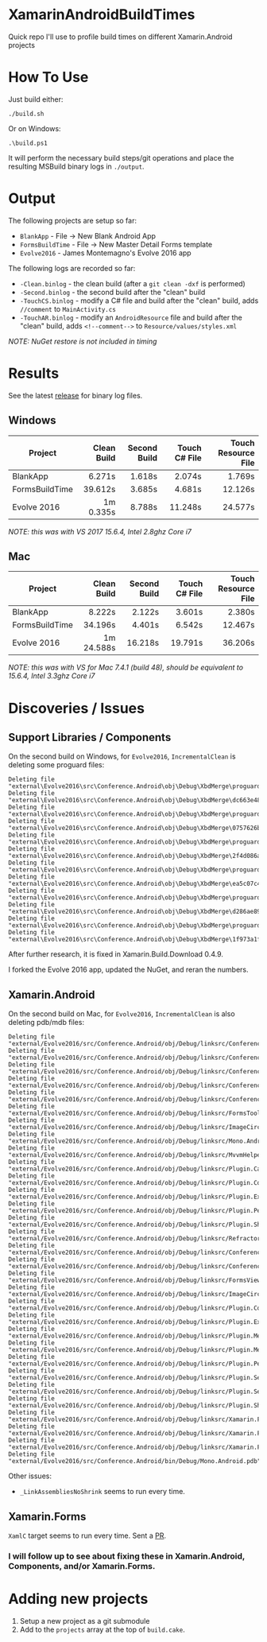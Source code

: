 # XamarinAndroidBuildTimes
Quick repo I'll use to profile build times on different Xamarin.Android projects

# How To Use

Just build either:

    ./build.sh

Or on Windows:

    .\build.ps1

It will perform the necessary build steps/git operations and place the resulting MSBuild binary logs in `./output`.

# Output

The following projects are setup so far:
- `BlankApp` - File -> New Blank Android App
- `FormsBuildTime` - File -> New Master Detail Forms template
- `Evolve2016` - James Montemagno's Evolve 2016 app

The following logs are recorded so far:
- `-Clean.binlog` - the clean build (after a `git clean -dxf` is performed)
- `-Second.binlog` - the second build after the "clean" build
- `-TouchCS.binlog` - modify a C# file and build after the "clean" build, adds `//comment` to `MainActivity.cs`
- `-TouchAR.binlog` - modify an `AndroidResource` file and build after the "clean" build, adds `<!--comment-->` to `Resource/values/styles.xml`

*NOTE: NuGet restore is not included in timing*

# Results

See the latest [release](https://github.com/jonathanpeppers/XamarinAndroidBuildTimes/releases) for binary log files.

## Windows

| Project        | Clean Build | Second Build | Touch C# File | Touch Resource File |
| ---            | ---:        | ---:         | ---:          | ---:                |
| BlankApp       | 6.271s      | 1.618s       | 2.074s        | 1.769s              |
| FormsBuildTime | 39.612s     | 3.685s       | 4.681s        | 12.126s             |
| Evolve 2016    | 1m 0.335s   | 8.788s       | 11.248s       | 24.577s             |

*NOTE: this was with VS 2017 15.6.4, Intel 2.8ghz Core i7*

## Mac

| Project        | Clean Build | Second Build | Touch C# File | Touch Resource File |
| ---            | ---:        | ---:         | ---:          | ---:                |
| BlankApp       | 8.222s      | 2.122s       | 3.601s        | 2.380s              |
| FormsBuildTime | 34.196s     | 4.401s       | 6.542s        | 12.467s             |
| Evolve 2016    | 1m 24.588s  | 16.218s      | 19.791s       | 36.206s             |

*NOTE: this was with VS for Mac 7.4.1 (build 48), should be equivalent to 15.6.4, Intel 3.3ghz Core i7*

# Discoveries / Issues

## Support Libraries / Components

On the second build on Windows, for `Evolve2016`, `IncrementalClean` is deleting some proguard files:
```
Deleting file "external\Evolve2016\src\Conference.Android\obj\Debug\XbdMerge\proguard\dc663e480.txt".
Deleting file "external\Evolve2016\src\Conference.Android\obj\Debug\XbdMerge\dc663e48.proguard.stamp".
Deleting file "external\Evolve2016\src\Conference.Android\obj\Debug\XbdMerge\proguard\0757626b0.txt".
Deleting file "external\Evolve2016\src\Conference.Android\obj\Debug\XbdMerge\0757626b.proguard.stamp".
Deleting file "external\Evolve2016\src\Conference.Android\obj\Debug\XbdMerge\proguard\2f4d086a0.txt".
Deleting file "external\Evolve2016\src\Conference.Android\obj\Debug\XbdMerge\2f4d086a.proguard.stamp".
Deleting file "external\Evolve2016\src\Conference.Android\obj\Debug\XbdMerge\proguard\ea5c07c40.txt".
Deleting file "external\Evolve2016\src\Conference.Android\obj\Debug\XbdMerge\ea5c07c4.proguard.stamp".
Deleting file "external\Evolve2016\src\Conference.Android\obj\Debug\XbdMerge\proguard\d286ae890.txt".
Deleting file "external\Evolve2016\src\Conference.Android\obj\Debug\XbdMerge\d286ae89.proguard.stamp".
Deleting file "external\Evolve2016\src\Conference.Android\obj\Debug\XbdMerge\proguard\1f973a1f0.txt".
Deleting file "external\Evolve2016\src\Conference.Android\obj\Debug\XbdMerge\1f973a1f.proguard.stamp".
```

After further research, it is fixed in Xamarin.Build.Download 0.4.9.

I forked the Evolve 2016 app, updated the NuGet, and reran the numbers.

## Xamarin.Android

On the second build on Mac, for `Evolve2016`, `IncrementalClean` is also deleting pdb/mdb files:
```
Deleting file "external/Evolve2016/src/Conference.Android/obj/Debug/linksrc/Conference.Droid.pdb".
Deleting file "external/Evolve2016/src/Conference.Android/obj/Debug/linksrc/Conference.Clients.Portable.pdb".
Deleting file "external/Evolve2016/src/Conference.Android/obj/Debug/linksrc/Conference.Clients.UI.pdb".
Deleting file "external/Evolve2016/src/Conference.Android/obj/Debug/linksrc/Conference.DataStore.Abstractions.pdb".
Deleting file "external/Evolve2016/src/Conference.Android/obj/Debug/linksrc/Conference.Utils.pdb".
Deleting file "external/Evolve2016/src/Conference.Android/obj/Debug/linksrc/FormsToolkit.pdb".
Deleting file "external/Evolve2016/src/Conference.Android/obj/Debug/linksrc/ImageCircle.Forms.Plugin.Abstractions.pdb".
Deleting file "external/Evolve2016/src/Conference.Android/obj/Debug/linksrc/Mono.Android.pdb".
Deleting file "external/Evolve2016/src/Conference.Android/obj/Debug/linksrc/MvvmHelpers.pdb".
Deleting file "external/Evolve2016/src/Conference.Android/obj/Debug/linksrc/Plugin.Calendars.Abstractions.pdb".
Deleting file "external/Evolve2016/src/Conference.Android/obj/Debug/linksrc/Plugin.Connectivity.Abstractions.pdb".
Deleting file "external/Evolve2016/src/Conference.Android/obj/Debug/linksrc/Plugin.ExternalMaps.Abstractions.pdb".
Deleting file "external/Evolve2016/src/Conference.Android/obj/Debug/linksrc/Plugin.Permissions.Abstractions.pdb".
Deleting file "external/Evolve2016/src/Conference.Android/obj/Debug/linksrc/Plugin.Share.Abstractions.pdb".
Deleting file "external/Evolve2016/src/Conference.Android/obj/Debug/linksrc/Refractored.XamForms.PullToRefresh.pdb".
Deleting file "external/Evolve2016/src/Conference.Android/obj/Debug/linksrc/Conference.DataStore.Azure.pdb".
Deleting file "external/Evolve2016/src/Conference.Android/obj/Debug/linksrc/Conference.DataStore.Mock.pdb".
Deleting file "external/Evolve2016/src/Conference.Android/obj/Debug/linksrc/FormsViewGroup.dll.mdb".
Deleting file "external/Evolve2016/src/Conference.Android/obj/Debug/linksrc/ImageCircle.Forms.Plugin.Android.dll.mdb".
Deleting file "external/Evolve2016/src/Conference.Android/obj/Debug/linksrc/Plugin.Connectivity.dll.mdb".
Deleting file "external/Evolve2016/src/Conference.Android/obj/Debug/linksrc/Plugin.ExternalMaps.dll.mdb".
Deleting file "external/Evolve2016/src/Conference.Android/obj/Debug/linksrc/Plugin.Messaging.Abstractions.dll.mdb".
Deleting file "external/Evolve2016/src/Conference.Android/obj/Debug/linksrc/Plugin.Messaging.dll.mdb".
Deleting file "external/Evolve2016/src/Conference.Android/obj/Debug/linksrc/Plugin.Permissions.dll.mdb".
Deleting file "external/Evolve2016/src/Conference.Android/obj/Debug/linksrc/Plugin.Settings.Abstractions.dll.mdb".
Deleting file "external/Evolve2016/src/Conference.Android/obj/Debug/linksrc/Plugin.Settings.dll.mdb".
Deleting file "external/Evolve2016/src/Conference.Android/obj/Debug/linksrc/Plugin.Share.dll.mdb".
Deleting file "external/Evolve2016/src/Conference.Android/obj/Debug/linksrc/Xamarin.Forms.Core.dll.mdb".
Deleting file "external/Evolve2016/src/Conference.Android/obj/Debug/linksrc/Xamarin.Forms.Platform.Android.dll.mdb".
Deleting file "external/Evolve2016/src/Conference.Android/obj/Debug/linksrc/Xamarin.Forms.Xaml.dll.mdb".
Deleting file "external/Evolve2016/src/Conference.Android/bin/Debug/Mono.Android.pdb".
```

Other issues:
- `_LinkAssembliesNoShrink` seems to run every time.

## Xamarin.Forms

`XamlC` target seems to run every time. Sent a [PR](https://github.com/xamarin/Xamarin.Forms/pull/2230).

### I will follow up to see about fixing these in Xamarin.Android, Components, and/or Xamarin.Forms.

# Adding new projects

1. Setup a new project as a git submodule
2. Add to the `projects` array at the top of `build.cake`.
